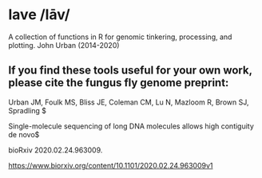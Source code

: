 # lave /lāv/
A collection of functions in R for genomic tinkering, processing, and plotting.
John Urban (2014-2020)


If you find these tools useful for your own work, please cite the fungus fly genome preprint:
---------------------------------------------------------------------------
Urban JM, Foulk MS, Bliss JE, Coleman CM, Lu N, Mazloom R, Brown SJ, Spradling $

Single-molecule sequencing of long DNA molecules allows high contiguity de novo$

bioRxiv 2020.02.24.963009.

https://www.biorxiv.org/content/10.1101/2020.02.24.963009v1


